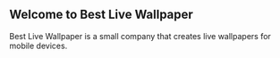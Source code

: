 ## Welcome to Best Live Wallpaper

Best Live Wallpaper is a small company that creates live wallpapers for mobile devices.
